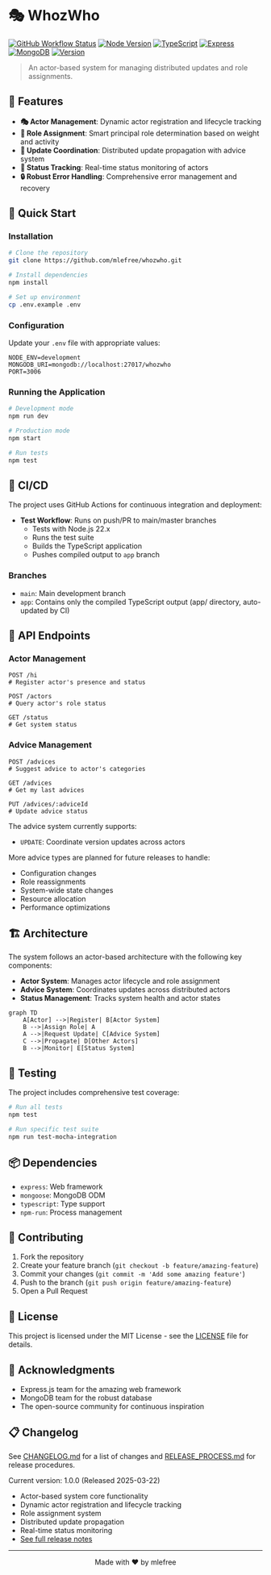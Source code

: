 # 🎭 WhozWho

[![GitHub Workflow Status](https://img.shields.io/github/actions/workflow/status/mlefree/whozwho/ci.yml?style=flat-square)](https://github.com/mlefree/whozwho/actions/workflows/ci.yml)
[![Node Version](https://img.shields.io/badge/node-22.x-brightgreen?style=flat-square&logo=node.js)](https://nodejs.org)
[![TypeScript](https://img.shields.io/badge/TypeScript-5.x-blue?style=flat-square&logo=typescript)](https://www.typescriptlang.org)
[![Express](https://img.shields.io/badge/Express-4.x-black?style=flat-square&logo=express)](https://expressjs.com)
[![MongoDB](https://img.shields.io/badge/MongoDB-4.4+-green?style=flat-square&logo=mongodb)](https://www.mongodb.com)
[![Version](https://img.shields.io/badge/version-1.0.X-blue?style=flat-square)](CHANGELOG.md)

> An actor-based system for managing distributed updates and role assignments.

## 🌟 Features

- **🎭 Actor Management**: Dynamic actor registration and lifecycle tracking
- **👑 Role Assignment**: Smart principal role determination based on weight and activity
- **🔄 Update Coordination**: Distributed update propagation with advice system
- **🎯 Status Tracking**: Real-time status monitoring of actors
- **🔒 Robust Error Handling**: Comprehensive error management and recovery

## 🚀 Quick Start

### Installation

```bash
# Clone the repository
git clone https://github.com/mlefree/whozwho.git

# Install dependencies
npm install

# Set up environment
cp .env.example .env
```

### Configuration

Update your `.env` file with appropriate values:

```env
NODE_ENV=development
MONGODB_URI=mongodb://localhost:27017/whozwho
PORT=3006
```

### Running the Application

```bash
# Development mode
npm run dev

# Production mode
npm start

# Run tests
npm test
```

## 🔄 CI/CD

The project uses GitHub Actions for continuous integration and deployment:

- **Test Workflow**: Runs on push/PR to main/master branches
    - Tests with Node.js 22.x
    - Runs the test suite
    - Builds the TypeScript application
    - Pushes compiled output to `app` branch

### Branches

- `main`: Main development branch
- `app`: Contains only the compiled TypeScript output (app/ directory, auto-updated by CI)

## 🎯 API Endpoints

### Actor Management

```http
POST /hi
# Register actor's presence and status

POST /actors
# Query actor's role status

GET /status
# Get system status
```

### Advice Management

```http
POST /advices
# Suggest advice to actor's categories

GET /advices
# Get my last advices

PUT /advices/:adviceId
# Update advice status
```

The advice system currently supports:

- `UPDATE`: Coordinate version updates across actors

More advice types are planned for future releases to handle:

- Configuration changes
- Role reassignments
- System-wide state changes
- Resource allocation
- Performance optimizations

## 🏗 Architecture

The system follows an actor-based architecture with the following key components:

- **Actor System**: Manages actor lifecycle and role assignment
- **Advice System**: Coordinates updates across distributed actors
- **Status Management**: Tracks system health and actor states

```mermaid
graph TD
    A[Actor] -->|Register| B[Actor System]
    B -->|Assign Role| A
    A -->|Request Update| C[Advice System]
    C -->|Propagate| D[Other Actors]
    B -->|Monitor| E[Status System]
```

## 🧪 Testing

The project includes comprehensive test coverage:

```bash
# Run all tests
npm test

# Run specific test suite
npm run test-mocha-integration
```

## 📦 Dependencies

- `express`: Web framework
- `mongoose`: MongoDB ODM
- `typescript`: Type support
- `npm-run`: Process management

## 🤝 Contributing

1. Fork the repository
2. Create your feature branch (`git checkout -b feature/amazing-feature`)
3. Commit your changes (`git commit -m 'Add some amazing feature'`)
4. Push to the branch (`git push origin feature/amazing-feature`)
5. Open a Pull Request

## 📄 License

This project is licensed under the MIT License - see the [LICENSE](LICENSE) file for details.

## 🙏 Acknowledgments

- Express.js team for the amazing web framework
- MongoDB team for the robust database
- The open-source community for continuous inspiration

## 📋 Changelog

See [CHANGELOG.md](CHANGELOG.md) for a list of changes and [RELEASE_PROCESS.md](RELEASE_PROCESS.md) for release
procedures.

Current version: 1.0.0 (Released 2025-03-22)

- Actor-based system core functionality
- Dynamic actor registration and lifecycle tracking
- Role assignment system
- Distributed update propagation
- Real-time status monitoring
- [See full release notes](CHANGELOG.md#100---2025-03-22)

---

<p align="center">Made with ❤️ by mlefree</p>
